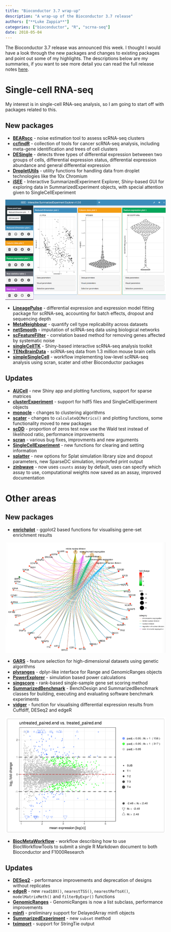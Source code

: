 ```yaml
---
title: "Bioconductor 3.7 wrap-up"
description: "A wrap-up of the Bioconductor 3.7 release"
authors: ["**Luke Zappia**"]
categories: ["bioconductor", "R", "scrna-seq"]
date: 2018-05-04
---
```


The Bioconductor 3.7 release was announced this week. I thought I would have a
look through the new packages and changes to existing packages and point out
some of my highlights. The descriptions below are my summaries, if you want to
see more detail you can read the full release notes [here][bioc-news].

# Single-cell RNA-seq

My interest is in single-cell RNA-seq analysis, so I am going to start off with
packages related to this.

## New packages

* [**BEARscc**][BEARscc] - noise estimation tool to assess scRNA-seq clusters
* [**ccfindR**][ccfindR] - collection of tools for cancer scRNA-seq analysis,
  including meta-gene identification and trees of cell clusters
* [**DESingle**][DESingle] - detects three types of differential expression
  betweeen two groups of cells, differential expression status, differential
  expression abundance and general differential expression
* [**DropletUtils**][DropletUtils] - utility functions for handling data from
  droplet technologies like the 10x Chromium
* [**iSEE**][iSEE] - Interactive SummarizedExperiment Explorer, Shiny-based GUI
  for exploring data in SummarizedExperiment objects, with special attention
  given to SingleCellExperiment

![Example iSEE window](iSEE.png)

* [**LineagePulse**][LineagePulse] - differential expression and expression
  model fitting package for scRNA-seq, accounting for batch effects, dropout
  and sequencing depth
* [**MetaNeighbour**][MetaNeighbour] - quantify cell type replicability across
  datasets
* [**netSmooth**][netSmooth] - imputation of scRNA-seq data using biological
  networks
* [**scFeatureFilter**][scFeatureFilter] - correlation based method for
  removing genes affected by systematic noise
* [**singleCellTK**][singleCellTK] - Shiny-based interactive scRNA-seq analysis
  toolkit
* [**TENxBrainData**][TENxBrainData] - scRNA-seq data from 1.3 million mouse
  brain cells
* [**simpleSingleCell**][simpleSingleCell] - workflow implementing low-level
  scRNA-seq analysis using scran, scater and other Bioconductor packages

## Updates

* [**AUCell**][AUCell] - new Shiny app and plotting functions, support for
  sparse matrices
* [**clusterExperiment**][clusterExperiment] - support for hdf5 files and
  SingleCellExperiment objects
* [**monocle**][monocle] - changes to clustering algorithms
* [**scater**][scater] - changes to `calculateQCMetrics()` and plotting
  functions, some functionality moved to new packages
* [**scDD**][scDD] - proportion of zeros test now use the Wald test instead of
  likelihood ratio, performance improvements
* [**scran**][scran] - various bug fixes, improvments and new arguments
* [**SingleCellExperiment**][SingleCellExperiment] - new functions for clearing
  and setting information
* [**splatter**][splatter] - new options for Splat simulation library size and
  dropout parameters, new SparseDC simulation, improvfed print output
* [**zinbwave**][zinbwave] - now uses `counts` assay by default, uses can
  specify which assay to use, computational weights now saved as an assay,
  improved documentation

# Other areas

## New packages

* [**enrichplot**][enrichplot] - ggplot2 based functions for visualising
  gene-set enrichment results

![network plot from enrichplot](enrichplot.png)

* [**GARS**][GARS] - feature selection for high-dimensional datasets using
  genetic algorithms
* [**plyranges**][plyranges] - dplyr-like interface for Range and GenomicRanges
  objects
* [**PowerExplorer**][PowerExplorer] - simulation based power calculations
* [**singscore**][singscore] - rank-based single-sample gene set scoring method
* [**SummarizedBenchmark**][SummarizedBenchmark] - BenchDesign and
  SummarizedBenchmark classes for building, executing and evaluating software
  benchmark experiments
* [**vidger**][vidger] - function for visualising differential expression
  results from Cuffdiff, DESeq2 and edgeR

![Example plot from vidger](vidger.png)

* [**BiocMetaWorkflow**][BiocMetaWorkflow] - workflow describing how to use
  BiocWorkflowTools to submit a single R Markdown document to both Bioconductor
  and F1000Research

## Updates

* [**DESeq2**][DESeq2] - performance improvements and deprecation of designs
  without replicates
* [**edgeR**][edgeR] - new `read10X()`, `nearestTSS()`, `nearestReftoX()`,
  `modelMatrixMeth()` and `filterByExpr()` functions
* [**GenomicRanges**][GenomicRanges] - GenomicRanges is now a list subclass,
  performance improvements
* [**minfi**][minfi] - preliminary support for DelayedArray minfi objects
* [**SummarizedExperiment**][SummarizedExperiment] - new `subset` method
* [**tximport**][tximport] - support for StringTie output

[bioc-news]: https://bioconductor.org/news/bioc_3_7_release/ "Bioc 3.7 news"
[BEARscc]: https://bioconductor.org/packages/release/bioc/html/BEARscc.html "BEARscc"
[ccfindR]: https://bioconductor.org/packages/release/bioc/html/ccfindR.html "ccfindR"
[DESingle]: https://bioconductor.org/packages/release/bioc/html/DEsingle.html "DESingle"
[DropletUtils]: https://bioconductor.org/packages/release/bioc/html/DropletUtils.html "DropletUtils"
[enrichplot]: https://bioconductor.org/packages/release/bioc/html/enrichplot.html "enrichplot"
[GARS]: https://bioconductor.org/packages/release/bioc/html/GARS.html "GARS"
[iSEE]: https://bioconductor.org/packages/release/bioc/html/iSEE.html "iSEE"
[LineagePulse]: https://bioconductor.org/packages/release/bioc/html/LineagePulse.html "LineagePulse"
[MetaNeighbour]: https://bioconductor.org/packages/release/bioc/html/MetaNeighbor.html "MetaNeighbour"
[netSmooth]: https://bioconductor.org/packages/release/bioc/html/netSmooth.html "netSmooth"
[plyranges]: https://bioconductor.org/packages/release/bioc/html/plyranges.html "plyranges"
[PowerExplorer]: https://bioconductor.org/packages/release/bioc/html/PowerExplorer.html "PowerExplorer"
[scFeatureFilter]: https://bioconductor.org/packages/release/bioc/html/scFeatureFilter.html "scFeatureFilter"
[singleCellTK]: https://bioconductor.org/packages/release/bioc/html/singleCellTK.html "singleCellTK"
[singscore]: https://bioconductor.org/packages/release/bioc/html/singscore.html "singscore"
[SummarizedBenchmark]: https://bioconductor.org/packages/release/bioc/html/SummarizedBenchmark.html "SummarizedBenchmark"
[vidger]: https://bioconductor.org/packages/release/bioc/html/vidger.html "vidger"
[TENxBrainData]: https://bioconductor.org/packages/release/data/experiment/html/TENxBrainData.html "TENxBrainData"
[simpleSingleCell]: https://bioconductor.org/packages/release/workflows/html/simpleSingleCell.html "simpleSingleCell"
[BiocMetaWorkflow]: https://bioconductor.org/packages/release/workflows/html/BiocMetaWorkflow.html "BiocMetaWorkflow"
[AUCell]: https://bioconductor.org/packages/release/bioc/html/AUCell.html "AUCell"
[clusterExperiment]: https://bioconductor.org/packages/release/bioc/html/clusterExperiment.html "clusterExperiment"
[DESeq2]: https://bioconductor.org/packages/release/bioc/html/DESeq2.html "DESeq2"
[edgeR]: https://bioconductor.org/packages/release/bioc/html/edgeR.html "edgeR"
[GenomicRanges]: https://bioconductor.org/packages/release/bioc/html/GenomicRanges.html "GenomicRanges"
[minfi]: https://bioconductor.org/packages/release/bioc/html/minfi.html "minfi"
[monocle]: https://bioconductor.org/packages/release/bioc/html/monocle.html "monocle"
[scater]: https://bioconductor.org/packages/release/bioc/html/scater.html "scater"
[scDD]: https://bioconductor.org/packages/release/bioc/html/scDD.html "scDD"
[scran]: https://bioconductor.org/packages/release/bioc/html/scran.html "scran"
[SingleCellExperiment]: https://bioconductor.org/packages/release/bioc/html/SingleCellExperiment.html "SingleCellExperiment"
[splatter]: https://bioconductor.org/packages/release/bioc/html/splatter.html "splatter"
[SummarizedExperiment]: https://bioconductor.org/packages/release/bioc/html/SummarizedExperiment.html "SummarizedExperiment"
[tximport]: https://bioconductor.org/packages/release/bioc/html/tximport.html "tximport"
[zinbwave]: https://bioconductor.org/packages/release/bioc/html/zinbwave.html "zinbwave"
